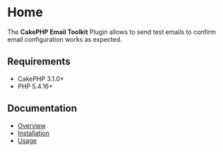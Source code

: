 Home
====

The **CakePHP Email Toolkit** Plugin allows to send test emails to confirm email configuration works as expected.

Requirements
------------

* CakePHP 3.1.0+
* PHP 5.4.16+

Documentation
-------------

* [Overview](Documentation/overview.md)
* [Installation](Documentation/installation.md)
* [Usage](Documentation/configuration.md)
